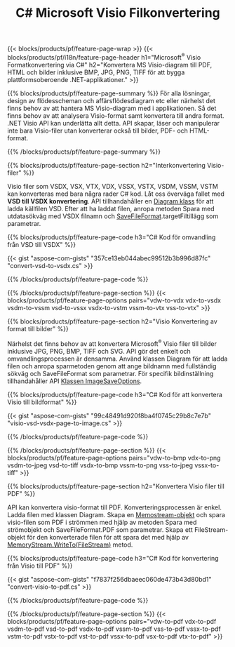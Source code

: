 ﻿---
title: C# Microsoft Visio Filkonvertering
url: /sv/net/conversion/
description: Konvertera Microsoft Visio format VSDX VSX VTX VDX VSSX VSTX VSDM VSSM VSTM VDW VSD VSS VST till PDF HTML och bilder med några rader C#-kod via .NET-biblioteket.
---
{{< blocks/products/pf/feature-page-wrap >}}
{{< blocks/products/pf/i18n/feature-page-header h1="Microsoft<sup>&reg;</sup> Visio Formatkonvertering via C#" h2="Konvertera MS Visio-diagram till PDF, HTML och bilder inklusive BMP, JPG, PNG, TIFF för att bygga plattformsoberoende .NET-applikationer." >}}

{{% blocks/products/pf/feature-page-summary %}}
För alla lösningar, design av flödesscheman och affärsflödesdiagram etc eller närhelst det finns behov av att hantera MS Visio-diagram med i applikationen. Så det finns behov av att analysera Visio-format samt konvertera till andra format. .NET Visio API kan underlätta allt detta. API skapar, läser och manipulerar inte bara Visio-filer utan konverterar också till bilder, PDF- och HTML-format.

{{% /blocks/products/pf/feature-page-summary %}}

{{% blocks/products/pf/feature-page-section h2="Interkonvertering Visio-filer" %}}

Visio filer som VSDX, VSX, VTX, VDX, VSSX, VSTX, VSDM, VSSM, VSTM kan konverteras med bara några rader C# kod. Låt oss överväga fallet med **VSD till VSDX konvertering**. API tillhandahåller en [Diagram klass](https://apireference.aspose.com/diagram/net/aspose.diagram/diagram) för att ladda källfilen VSD. Efter att ha laddat filen, anropa metoden Spara med utdatasökväg med VSDX filnamn och [SaveFileFormat](https://apireference.aspose.com/diagram/net/aspose.diagram/savefileformat).targetFiltillägg som parametrar.

{{% blocks/products/pf/feature-page-code h3="C# Kod för omvandling från VSD till VSDX" %}}

{{< gist "aspose-com-gists" "357ce13eb044abec99512b3b996d87fc" "convert-vsd-to-vsdx.cs" >}}

{{% /blocks/products/pf/feature-page-code %}}

{{% /blocks/products/pf/feature-page-section %}}
{{< blocks/products/pf/feature-page-options pairs="vdw-to-vdx vdx-to-vsdx vsdm-to-vssm vsd-to-vssx vsdx-to-vstm vssm-to-vtx vss-to-vtx" >}}

{{% blocks/products/pf/feature-page-section h2="Visio Konvertering av format till bilder" %}}

Närhelst det finns behov av att konvertera Microsoft<sup>&reg;</sup> Visio filer till bilder inklusive JPG, PNG, BMP, TIFF och SVG. API gör det enkelt och omvandlingsprocessen är densamma. Använd klassen Diagram för att ladda filen och anropa sparmetoden genom att ange bildnamn med fullständig sökväg och SaveFileFormat som parametrar. För specifik bildinställning tillhandahåller API [Klassen ImageSaveOptions](https://apireference.aspose.com/diagram/net/aspose.diagram.saving/imagesaveoptions).

{{% blocks/products/pf/feature-page-code h3="C# Kod för att konvertera Visio till bildformat" %}}

{{< gist "aspose-com-gists" "99c48491d920f8ba4f0745c29b8c7e7b" "visio-vsd-vsdx-page-to-image.cs" >}}

{{% /blocks/products/pf/feature-page-code %}}

{{% /blocks/products/pf/feature-page-section %}}
{{< blocks/products/pf/feature-page-options pairs="vdw-to-bmp vdx-to-png vsdm-to-jpeg vsd-to-tiff vsdx-to-bmp vssm-to-png vss-to-jpeg vssx-to-tiff" >}}

{{% blocks/products/pf/feature-page-section h2="Konvertera Visio filer till PDF" %}}

API kan konvertera visio-format till PDF. Konverteringsprocessen är enkel. Ladda filen med klassen Diagram. Skapa en [Memostream-objekt](https://docs.microsoft.com/en-us/dotnet/api/system.io.memorystream) och spara visio-filen som PDF i strömmen med hjälp av metoden Spara med strömobjekt och SaveFileFormat.PDF som parametrar. Skapa ett FileStream-objekt för den konverterade filen för att spara det med hjälp av [MemoryStream.WriteTo(FileStream)](https://docs.microsoft.com/en-us/dotnet/api/system.io.memorystream.writeto?view=net-5.0#System_IO_MemoryStream_WriteTo_System_IO_Stream_) metod. 

{{% blocks/products/pf/feature-page-code h3="C# Kod för konvertering från Visio till PDF" %}}

{{< gist "aspose-com-gists" "f7837f256dbaeec060de473b43d80bd1" "convert-visio-to-pdf.cs" >}}

{{% /blocks/products/pf/feature-page-code %}}

{{% /blocks/products/pf/feature-page-section %}}
{{< blocks/products/pf/feature-page-options pairs="vdw-to-pdf vdx-to-pdf vsdm-to-pdf vsd-to-pdf vsdx-to-pdf vssm-to-pdf vss-to-pdf vssx-to-pdf vstm-to-pdf vstx-to-pdf vst-to-pdf vssx-to-pdf vsx-to-pdf vtx-to-pdf" >}}